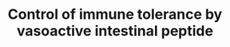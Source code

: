 ---
annotations:
- id: CL:0000815
  parent: native cell
  type: Cell Type Ontology
  value: regulatory T cell
- id: CL:0000546
  parent: native cell
  type: Cell Type Ontology
  value: T-helper 2 cell
- id: PW:0000355
  parent: regulatory pathway
  type: Pathway Ontology
  value: homeostasis pathway
- id: CL:0000235
  parent: native cell
  type: Cell Type Ontology
  value: macrophage
- id: CL:0000545
  parent: native cell
  type: Cell Type Ontology
  value: T-helper 1 cell
- id: CL:0000236
  parent: native cell
  type: Cell Type Ontology
  value: B cell
- id: PW:0000818
  parent: signaling pathway
  type: Pathway Ontology
  value: signaling pathway pertinent to immunity
- id: CL:0000084
  parent: native cell
  type: Cell Type Ontology
  value: T cell
- id: CL:0000145
  parent: native cell
  type: Cell Type Ontology
  value: professional antigen presenting cell
authors:
- Laurent
- Ariutta
- Egonw
- Khanspers
- DeSl
- Eweitz
citedin:
- link: PMC9138293
  title: 'An NF-κB- and Therapy-Related Regulatory Network in Glioma: A Potential
    Mechanism of Action for Natural Antiglioma Agents (2022)'
- link: PMC12034122
  title: Characterization and comparative profiling of piRNAs in serum biopsies of
    pediatric Wilms tumor patients (2025)
communities: []
description: 'Control of immune tolerance by VIP controls immune homeostasis.  Vasoactive
  intestinal peptide (VIP) is released from nerve terminals (nervous source) and blood
  (endocrine source), or produced by T helper 2 (Th2) cells or macrophages (immune
  source) in response to antigenic and inflammatory stimulation. VIP induces immune
  tolerance and inhibits the autoimmune response through different non-excluding mechanisms.
  First, it induces the generation and differentiation of Th2 cells functions and
  decrease Th1 cell functions through direct actions on differentiating T cells, or
  indirectly by regulating antigen presenting cell (APC) functions. As a consequence,
  the inflammatory and autoimmune responses are impaired, and the anti-helminthic
  and atopic responses are increased, because the infiltration and activation of neutrophils
  and macrophages by interferon-γ (IFNγ) and the production of complement-activating
  IgG2 antibodies are avoided. Second, VIP impairs the co-stimulatory activity of
  APCs on effector T cells, inhibiting subsequent clonal expansion. This avoids the
  inflammatory response and its cytotoxic effect against the target tissue. Third,
  VIP induces the generation of regulatory T cells that suppress the activation of
  autoreactive T cells by producing interleukin-10 (IL-10) and transforming growth
  factor-β (TGFβ). This effect contributes to the maintenance of an anti-inflammatory
  state and restores immune tolerance. '
last-edited: 2024-07-27
ndex: 2b643103-8b6b-11eb-9e72-0ac135e8bacf
organisms:
- Homo sapiens
redirect_from:
- /index.php/Pathway:WP4484
- /instance/WP4484
- /instance/WP4484_r134775
revision: r134775
schema-jsonld:
- '@context': https://schema.org/
  '@id': https://wikipathways.github.io/pathways/WP4484.html
  '@type': Dataset
  creator:
    '@type': Organization
    name: WikiPathways
  description: 'Control of immune tolerance by VIP controls immune homeostasis.  Vasoactive
    intestinal peptide (VIP) is released from nerve terminals (nervous source) and
    blood (endocrine source), or produced by T helper 2 (Th2) cells or macrophages
    (immune source) in response to antigenic and inflammatory stimulation. VIP induces
    immune tolerance and inhibits the autoimmune response through different non-excluding
    mechanisms. First, it induces the generation and differentiation of Th2 cells
    functions and decrease Th1 cell functions through direct actions on differentiating
    T cells, or indirectly by regulating antigen presenting cell (APC) functions.
    As a consequence, the inflammatory and autoimmune responses are impaired, and
    the anti-helminthic and atopic responses are increased, because the infiltration
    and activation of neutrophils and macrophages by interferon-γ (IFNγ) and the production
    of complement-activating IgG2 antibodies are avoided. Second, VIP impairs the
    co-stimulatory activity of APCs on effector T cells, inhibiting subsequent clonal
    expansion. This avoids the inflammatory response and its cytotoxic effect against
    the target tissue. Third, VIP induces the generation of regulatory T cells that
    suppress the activation of autoreactive T cells by producing interleukin-10 (IL-10)
    and transforming growth factor-β (TGFβ). This effect contributes to the maintenance
    of an anti-inflammatory state and restores immune tolerance. '
  keywords:
  - CD28
  - CD80
  - CD86
  - CD95
  - CTLA4
  - IFNG
  - IL10
  - IL12A
  - IL12B
  - IL2
  - IL4
  - IL5
  - MHCII
  - TCR
  - TGFB
  - VIP
  license: CC0
  name: Control of immune tolerance by vasoactive intestinal peptide
seo: CreativeWork
title: Control of immune tolerance by vasoactive intestinal peptide
wpid: WP4484
---